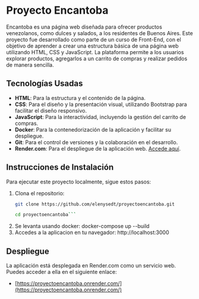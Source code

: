 # Proyecto Encantoba

Encantoba es una página web diseñada para ofrecer productos venezolanos, como dulces y salados, a los residentes de Buenos Aires. Este proyecto fue desarrollado como parte de un curso de Front-End, con el objetivo de aprender a crear una estructura básica de una página web utilizando HTML, CSS y JavaScript. La plataforma permite a los usuarios explorar productos, agregarlos a un carrito de compras y realizar pedidos de manera sencilla.

## Tecnologías Usadas
- **HTML**: Para la estructura y el contenido de la página.
- **CSS**: Para el diseño y la presentación visual, utilizando Bootstrap para facilitar el diseño responsivo.
- **JavaScript**: Para la interactividad, incluyendo la gestión del carrito de compras.
- **Docker**: Para la contenedorización de la aplicación y facilitar su despliegue.
- **Git**: Para el control de versiones y la colaboración en el desarrollo.
- **Render.com**: Para el despliegue de la aplicación web. [Accede aquí](https://proyectoencantoba.onrender.com/).

## Instrucciones de Instalación
Para ejecutar este proyecto localmente, sigue estos pasos:

1. Clona el repositorio:
   ```bash
   git clone https://github.com/elenysedt/proyectoencantoba.git
   
   cd proyectoencantoba```
2.  Se levanta usando docker: docker-compose up --build
3.  Accedes a la aplicacion en tu navegador: http://localhost:3000

   ## Despliegue
La aplicación está desplegada en Render.com como un servicio web. Puedes acceder a ella en el siguiente enlace:
- [https://proyectoencantoba.onrender.com/](https://proyectoencantoba.onrender.com/)
